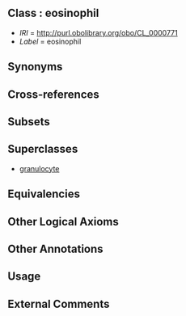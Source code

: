 
## Class : eosinophil

 * *IRI* = http://purl.obolibrary.org/obo/CL_0000771
 * *Label* = eosinophil

## Synonyms


## Cross-references


## Subsets


## Superclasses

 * [granulocyte](../../CL/94/CL_0000094.md)

## Equivalencies


## Other Logical Axioms


## Other Annotations


## Usage


## External Comments


